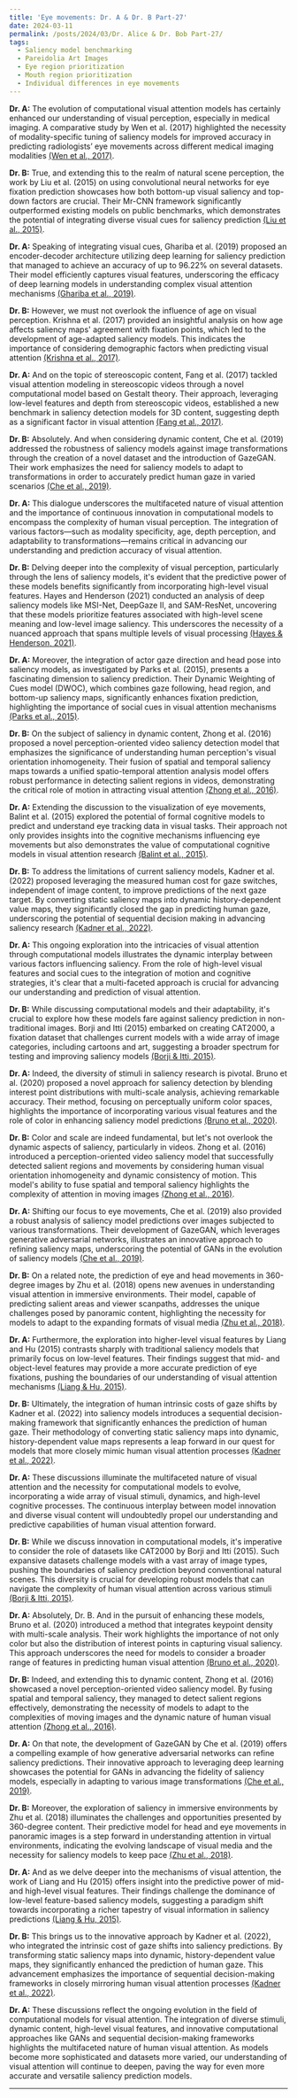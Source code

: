 ```yaml
---
title: 'Eye movements: Dr. A & Dr. B Part-27'
date: 2024-03-11
permalink: /posts/2024/03/Dr. Alice & Dr. Bob Part-27/
tags:
  - Saliency model benchmarking
  - Pareidolia Art Images
  - Eye region prioritization
  - Mouth region prioritization
  - Individual differences in eye movements
---
```


**Dr. A:** The evolution of computational visual attention models has certainly enhanced our understanding of visual perception, especially in medical imaging. A comparative study by Wen et al. (2017) highlighted the necessity of modality-specific tuning of saliency models for improved accuracy in predicting radiologists’ eye movements across different medical imaging modalities [(Wen et al., 2017)](https://consensus.app/papers/comparative-study-attention-models-images-wen/f3a0c22673b55da892d2285efb9d10ed/?utm_source=chatgpt).

**Dr. B:** True, and extending this to the realm of natural scene perception, the work by Liu et al. (2015) on using convolutional neural networks for eye fixation prediction showcases how both bottom-up visual saliency and top-down factors are crucial. Their Mr-CNN framework significantly outperformed existing models on public benchmarks, which demonstrates the potential of integrating diverse visual cues for saliency prediction [(Liu et al., 2015)](https://consensus.app/papers/predicting-fixations-using-networks-liu/a1f95eac5da157b9a3f76eea6d2008d5/?utm_source=chatgpt).

**Dr. A:** Speaking of integrating visual cues, Ghariba et al. (2019) proposed an encoder-decoder architecture utilizing deep learning for saliency prediction that managed to achieve an accuracy of up to 96.22% on several datasets. Their model efficiently captures visual features, underscoring the efficacy of deep learning models in understanding complex visual attention mechanisms [(Ghariba et al., 2019)](https://consensus.app/papers/saliency-prediction-based-deep-learning-ghariba/172d665d32f85849af15965c67b2e955/?utm_source=chatgpt).

**Dr. B:** However, we must not overlook the influence of age on visual perception. Krishna et al. (2017) provided an insightful analysis on how age affects saliency maps' agreement with fixation points, which led to the development of age-adapted saliency models. This indicates the importance of considering demographic factors when predicting visual attention [(Krishna et al., 2017)](https://consensus.app/papers/gaze-distribution-analysis-saliency-prediction-across-krishna/2bb1c5a474a3515db667c6e79bf4ca2d/?utm_source=chatgpt).

**Dr. A:** And on the topic of stereoscopic content, Fang et al. (2017) tackled visual attention modeling in stereoscopic videos through a novel computational model based on Gestalt theory. Their approach, leveraging low-level features and depth from stereoscopic videos, established a new benchmark in saliency detection models for 3D content, suggesting depth as a significant factor in visual attention [(Fang et al., 2017)](https://consensus.app/papers/attention-modeling-stereoscopic-video-benchmark-fang/6687265e0eed59ea804b7aa3088421c6/?utm_source=chatgpt).

**Dr. B:** Absolutely. And when considering dynamic content, Che et al. (2019) addressed the robustness of saliency models against image transformations through the creation of a novel dataset and the introduction of GazeGAN. Their work emphasizes the need for saliency models to adapt to transformations in order to accurately predict human gaze in varied scenarios [(Che et al., 2019)](https://consensus.app/papers/gaze-influenced-image-transformations-dataset-model-che/168bf6c695965438a822d6784e616665/?utm_source=chatgpt).

**Dr. A:** This dialogue underscores the multifaceted nature of visual attention and the importance of continuous innovation in computational models to encompass the complexity of human visual perception. The integration of various factors—such as modality specificity, age, depth perception, and adaptability to transformations—remains critical in advancing our understanding and prediction accuracy of visual attention.

**Dr. B:** Delving deeper into the complexity of visual perception, particularly through the lens of saliency models, it's evident that the predictive power of these models benefits significantly from incorporating high-level visual features. Hayes and Henderson (2021) conducted an analysis of deep saliency models like MSI-Net, DeepGaze II, and SAM-ResNet, uncovering that these models prioritize features associated with high-level scene meaning and low-level image saliency. This underscores the necessity of a nuanced approach that spans multiple levels of visual processing [(Hayes & Henderson, 2021)](https://consensus.app/papers/saliency-models-learn-features-predict-scene-attention-hayes/68eb1205590254e78f536ab1c36938cc/?utm_source=chatgpt).

**Dr. A:** Moreover, the integration of actor gaze direction and head pose into saliency models, as investigated by Parks et al. (2015), presents a fascinating dimension to saliency prediction. Their Dynamic Weighting of Cues model (DWOC), which combines gaze following, head region, and bottom-up saliency maps, significantly enhances fixation prediction, highlighting the importance of social cues in visual attention mechanisms [(Parks et al., 2015)](https://consensus.app/papers/saliency-model-using-head-detection-learned-gaze-parks/0969edc7e4d751d8b639cd337e4cf572/?utm_source=chatgpt).

**Dr. B:** On the subject of saliency in dynamic content, Zhong et al. (2016) proposed a novel perception-oriented video saliency detection model that emphasizes the significance of understanding human perception's visual orientation inhomogeneity. Their fusion of spatial and temporal saliency maps towards a unified spatio-temporal attention analysis model offers robust performance in detecting salient regions in videos, demonstrating the critical role of motion in attracting visual attention [(Zhong et al., 2016)](https://consensus.app/papers/perceptionoriented-video-saliency-detection-attention-zhong/5a514bc9763b573a8b143600a1ce99f5/?utm_source=chatgpt).

**Dr. A:** Extending the discussion to the visualization of eye movements, Balint et al. (2015) explored the potential of formal cognitive models to predict and understand eye tracking data in visual tasks. Their approach not only provides insights into the cognitive mechanisms influencing eye movements but also demonstrates the value of computational cognitive models in visual attention research [(Balint et al., 2015)](https://consensus.app/papers/visualizing-movements-cognitive-models-balint/8c214952298c5217a241cd3bcc00d2b0/?utm_source=chatgpt).

**Dr. B:** To address the limitations of current saliency models, Kadner et al. (2022) proposed leveraging the measured human cost for gaze switches, independent of image content, to improve predictions of the next gaze target. By converting static saliency maps into dynamic history-dependent value maps, they significantly closed the gap in predicting human gaze, underscoring the potential of sequential decision making in advancing saliency research [(Kadner et al., 2022)](https://consensus.app/papers/improving-saliency-models-predictions-next-fixation-kadner/f294f879c29351f9940821b677b5ad84/?utm_source=chatgpt).

**Dr. A:** This ongoing exploration into the intricacies of visual attention through computational models illustrates the dynamic interplay between various factors influencing saliency. From the role of high-level visual features and social cues to the integration of motion and cognitive strategies, it's clear that a multi-faceted approach is crucial for advancing our understanding and prediction of visual attention.

**Dr. B:** While discussing computational models and their adaptability, it's crucial to explore how these models fare against saliency prediction in non-traditional images. Borji and Itti (2015) embarked on creating CAT2000, a fixation dataset that challenges current models with a wide array of image categories, including cartoons and art, suggesting a broader spectrum for testing and improving saliency models [(Borji & Itti, 2015)](https://consensus.app/papers/cat2000-large-scale-fixation-dataset-boosting-saliency-borji/5278d179d3db5723b64725281bbe34f2/?utm_source=chatgpt).

**Dr. A:** Indeed, the diversity of stimuli in saliency research is pivotal. Bruno et al. (2020) proposed a novel approach for saliency detection by blending interest point distributions with multi-scale analysis, achieving remarkable accuracy. Their method, focusing on perceptually uniform color spaces, highlights the importance of incorporating various visual features and the role of color in enhancing saliency model predictions [(Bruno et al., 2020)](https://consensus.app/papers/multiscale-colour-keypoint-densitybased-approach-visual-bruno/9f75fc1d715d5947bd5cbcd388c32153/?utm_source=chatgpt).

**Dr. B:** Color and scale are indeed fundamental, but let's not overlook the dynamic aspects of saliency, particularly in videos. Zhong et al. (2016) introduced a perception-oriented video saliency model that successfully detected salient regions and movements by considering human visual orientation inhomogeneity and dynamic consistency of motion. This model's ability to fuse spatial and temporal saliency highlights the complexity of attention in moving images [(Zhong et al., 2016)](https://consensus.app/papers/perceptionoriented-video-saliency-detection-attention-zhong/5a514bc9763b573a8b143600a1ce99f5/?utm_source=chatgpt).

**Dr. A:** Shifting our focus to eye movements, Che et al. (2019) also provided a robust analysis of saliency model predictions over images subjected to various transformations. Their development of GazeGAN, which leverages generative adversarial networks, illustrates an innovative approach to refining saliency maps, underscoring the potential of GANs in the evolution of saliency models [(Che et al., 2019)](https://consensus.app/papers/leverage-eyemovement-data-saliency-modeling-invariance-che/95ba2444ba62523e9e47b90ec3b710e9/?utm_source=chatgpt).

**Dr. B:** On a related note, the prediction of eye and head movements in 360-degree images by Zhu et al. (2018) opens new avenues in understanding visual attention in immersive environments. Their model, capable of predicting salient areas and viewer scanpaths, addresses the unique challenges posed by panoramic content, highlighting the necessity for models to adapt to the expanding formats of visual media [(Zhu et al., 2018)](https://consensus.app/papers/prediction-head-movement-degree-images-zhu/f2579cd2edaa5e9a91a4fb9e5eb226a3/?utm_source=chatgpt).

**Dr. A:** Furthermore, the exploration into higher-level visual features by Liang and Hu (2015) contrasts sharply with traditional saliency models that primarily focus on low-level features. Their findings suggest that mid- and object-level features may provide a more accurate prediction of eye fixations, pushing the boundaries of our understanding of visual attention mechanisms [(Liang & Hu, 2015)](https://consensus.app/papers/predicting-fixations-with-higherlevel-visual-features-liang/5ceb1b0b9d7a5c9fb7a96f06e3421fd3/?utm_source=chatgpt).

**Dr. B:** Ultimately, the integration of human intrinsic costs of gaze shifts by Kadner et al. (2022) into saliency models introduces a sequential decision-making framework that significantly enhances the prediction of human gaze. Their methodology of converting static saliency maps into dynamic, history-dependent value maps represents a leap forward in our quest for models that more closely mimic human visual attention processes [(Kadner et al., 2022)](https://consensus.app/papers/improving-saliency-models-predictions-next-fixation-kadner/f294f879c29351f9940821b677b5ad84/?utm_source=chatgpt).

**Dr. A:** These discussions illuminate the multifaceted nature of visual attention and the necessity for computational models to evolve, incorporating a wide array of visual stimuli, dynamics, and high-level cognitive processes. The continuous interplay between model innovation and diverse visual content will undoubtedly propel our understanding and predictive capabilities of human visual attention forward.

**Dr. B:** While we discuss innovation in computational models, it's imperative to consider the role of datasets like CAT2000 by Borji and Itti (2015). Such expansive datasets challenge models with a vast array of image types, pushing the boundaries of saliency prediction beyond conventional natural scenes. This diversity is crucial for developing robust models that can navigate the complexity of human visual attention across various stimuli [(Borji & Itti, 2015)](https://consensus.app/papers/cat2000-large-scale-fixation-dataset-boosting-saliency-borji/5278d179d3db5723b64725281bbe34f2/?utm_source=chatgpt).

**Dr. A:** Absolutely, Dr. B. And in the pursuit of enhancing these models, Bruno et al. (2020) introduced a method that integrates keypoint density with multi-scale analysis. Their work highlights the importance of not only color but also the distribution of interest points in capturing visual saliency. This approach underscores the need for models to consider a broader range of features in predicting human visual attention [(Bruno et al., 2020)](https://consensus.app/papers/multiscale-colour-keypoint-densitybased-approach-visual-bruno/9f75fc1d715d5947bd5cbcd388c32153/?utm_source=chatgpt).

**Dr. B:** Indeed, and extending this to dynamic content, Zhong et al. (2016) showcased a novel perception-oriented video saliency model. By fusing spatial and temporal saliency, they managed to detect salient regions effectively, demonstrating the necessity of models to adapt to the complexities of moving images and the dynamic nature of human visual attention [(Zhong et al., 2016)](https://consensus.app/papers/perceptionoriented-video-saliency-detection-attention-zhong/5a514bc9763b573a8b143600a1ce99f5/?utm_source=chatgpt).

**Dr. A:** On that note, the development of GazeGAN by Che et al. (2019) offers a compelling example of how generative adversarial networks can refine saliency predictions. Their innovative approach to leveraging deep learning showcases the potential for GANs in advancing the fidelity of saliency models, especially in adapting to various image transformations [(Che et al., 2019)](https://consensus.app/papers/gaze-influenced-image-transformations-dataset-model-che/168bf6c695965438a822d6784e616665/?utm_source=chatgpt).

**Dr. B:** Moreover, the exploration of saliency in immersive environments by Zhu et al. (2018) illuminates the challenges and opportunities presented by 360-degree content. Their predictive model for head and eye movements in panoramic images is a step forward in understanding attention in virtual environments, indicating the evolving landscape of visual media and the necessity for saliency models to keep pace [(Zhu et al., 2018)](https://consensus.app/papers/prediction-head-movement-degree-images-zhu/f2579cd2edaa5e9a91a4fb9e5eb226a3/?utm_source=chatgpt).

**Dr. A:** And as we delve deeper into the mechanisms of visual attention, the work of Liang and Hu (2015) offers insight into the predictive power of mid- and high-level visual features. Their findings challenge the dominance of low-level feature-based saliency models, suggesting a paradigm shift towards incorporating a richer tapestry of visual information in saliency predictions [(Liang & Hu, 2015)](https://consensus.app/papers/predicting-fixations-with-higherlevel-visual-features-liang/5ceb1b0b9d7a5c9fb7a96f06e3421fd3/?utm_source=chatgpt).

**Dr. B:** This brings us to the innovative approach by Kadner et al. (2022), who integrated the intrinsic cost of gaze shifts into saliency predictions. By transforming static saliency maps into dynamic, history-dependent value maps, they significantly enhanced the prediction of human gaze. This advancement emphasizes the importance of sequential decision-making frameworks in closely mirroring human visual attention processes [(Kadner et al., 2022)](https://consensus.app/papers/improving-saliency-models-predictions-next-fixation-kadner/f294f879c29351f9940821b677b5ad84/?utm_source=chatgpt).

**Dr. A:** These discussions reflect the ongoing evolution in the field of computational models for visual attention. The integration of diverse stimuli, dynamic content, high-level visual features, and innovative computational approaches like GANs and sequential decision-making frameworks highlights the multifaceted nature of human visual attention. As models become more sophisticated and datasets more varied, our understanding of visual attention will continue to deepen, paving the way for even more accurate and versatile saliency prediction models.



---